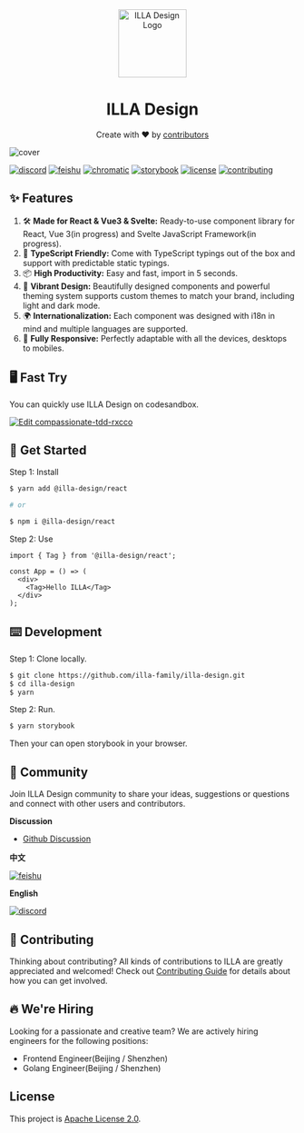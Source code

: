 
<div align="center">
    <img alt="ILLA Design Logo" width="120px" height="120px" src="https://devbo.cn/logo.svg"/>
</div>

<h1 align="center">ILLA Design</h1>

<div align="center">
  <p>Create with ❤︎ by <a href="https://github.com/illa-family/illa-design/graphs/contributors">contributors</a></p>
</div>

![cover](https://devbo.cn/cover.png)

[![discord](https://img.shields.io/discord/912270459574292500.svg?&label=&logo=discord&logoColor=ffffff&color=7389D8&labelColor=6A7EC2)](https://discord.gg/2tGBuJkgd6)
[![feishu](https://devbo.cn/feishu.svg)](https://applink.feishu.cn/client/chat/chatter/add_by_link?link_token=a8ck3dda-d44f-4897-8504-6775e8ff5e13)
[![chromatic](https://devbo.cn/chromatic.svg)](https://chromatic.com/library?appId=618513c5ace06a003a5ed751&branch=main)
[![storybook](https://devbo.cn/storybook.svg)](https://main--618513c5ace06a003a5ed751.chromatic.com)
[![license](https://badgen.net/gitlab/license/gitlab-org/omnibus-gitlab)](./LICENSE)
[![contributing](https://badgen.net/badge/PRs/Welcome/green?icon=storybook)](./CONTRIBUTING.md)

## ✨ Features

1. 🛠 **Made for React & Vue3 & Svelte:** Ready-to-use component library for React, Vue 3(in progress) and Svelte
   JavaScript Framework(in progress).
2. 📝 **TypeScript Friendly:** Come with TypeScript typings out of the box and support with predictable static typings.
3. 📦 **High Productivity:** Easy and fast, import in 5 seconds.
4. 🎨 **Vibrant Design:** Beautifully designed components and powerful theming system supports custom themes to match
   your brand, including light and dark mode.
5. 🌍 **Internationalization:** Each component was designed with i18n in mind and multiple languages are supported.
6. 📱 **Fully Responsive:** Perfectly adaptable with all the devices, desktops to mobiles.

## 🖥 Fast Try

You can quickly use ILLA Design on codesandbox.

[![Edit compassionate-tdd-rxcco](https://codesandbox.io/static/img/play-codesandbox.svg)](https://codesandbox.io/s/compassionate-tdd-rxcco?fontsize=14&hidenavigation=1&theme=dark)

## 🚀 Get Started

Step 1: Install

```bash
$ yarn add @illa-design/react

# or

$ npm i @illa-design/react
```

Step 2: Use

```tsx
import { Tag } from '@illa-design/react';

const App = () => (
  <div>
    <Tag>Hello ILLA</Tag>
  </div>
);
```

## ⌨️ Development

Step 1: Clone locally.

```bash
$ git clone https://github.com/illa-family/illa-design.git
$ cd illa-design
$ yarn
```

Step 2: Run.

```bash
$ yarn storybook
```

Then your can open storybook in your browser.

## 💬 Community

Join ILLA Design community to share your ideas, suggestions or questions and connect with other users and contributors.

<b>Discussion</b>

- [Github Discussion](https://github.com/illa-family/illa-design/discussions)

<b>中文</b>

[![feishu](https://devbo.cn/feishu_readme_test1.svg)](https://applink.feishu.cn/client/chat/chatter/add_by_link?link_token=a8ck3dda-d44f-4897-8504-6775e8ff5e13)

<b>English</b>

[![discord](https://img.shields.io/discord/912270459574292500.svg?&label=&logo=discord&logoColor=ffffff&color=7389D8&labelColor=6A7EC2)](https://discord.gg/2tGBuJkgd6)

## 🌱 Contributing

Thinking about contributing? All kinds of contributions to ILLA are greatly appreciated and welcomed! Check
out [Contributing Guide](./CONTRIBUTING.md) for details about how you can get involved.

## 🔥 We're Hiring

Looking for a passionate and creative team? We are actively hiring engineers for the following positions:

- Frontend Engineer(Beijing / Shenzhen)
- Golang Engineer(Beijing / Shenzhen)

## License

This project is [Apache License 2.0](./LICENSE).

